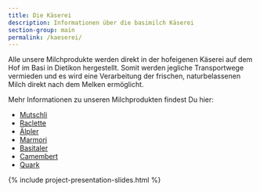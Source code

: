 ```yaml
---
title: Die Käserei
description: Informationen über die basimilch Käserei
section-group: main
permalink: /kaeserei/
---
```


Alle unsere Milchprodukte werden direkt in der hofeigenen Käserei
auf dem Hof im Basi in Dietikon hergestellt. Somit werden jegliche Transportwege vermieden
und es wird eine Verarbeitung der frischen, naturbelassenen Milch direkt
nach dem Melken ermöglicht.

Mehr Informationen zu unseren Milchprodukten findest Du hier:

- [Mutschli](https://basimil.ch/blog/2018/01/22/kaeseportrait-01-mutschli)
- [Raclette](https://basimil.ch/blog/2018/02/21/kaeseportrait-02-raclette)
- [Älpler](https://basimil.ch/blog/2018/03/20/kaeseportrait-03-aelpler)
- [Marmori](https://basimil.ch/blog/2018/04/11/kaeseportrait-04-marmori)
- [Basitaler](https://basimil.ch/blog/2018/06/05/kaeseportrait-05-basitaler)
- [Camembert](https://basimil.ch/blog/2018/08/14/kaeseportrait-06-camembert)
- [Quark](https://basimil.ch/blog/2018/11/30/QuarksammlungRosmarie/)

{% include project-presentation-slides.html %}
